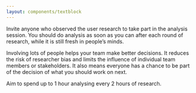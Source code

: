 ```yaml
---
layout: components/textblock
---
```

Invite anyone who observed the user research to take part in the analysis session. You should do analysis as soon as you can after each round of research, while it is still fresh in people’s minds.

Involving lots of people helps your team make better decisions. It reduces the risk of researcher bias and limits the influence of individual team members or stakeholders. It also means everyone has a chance to be part of the decision of what you should work on next.

Aim to spend up to 1 hour analysing every 2 hours of research.
